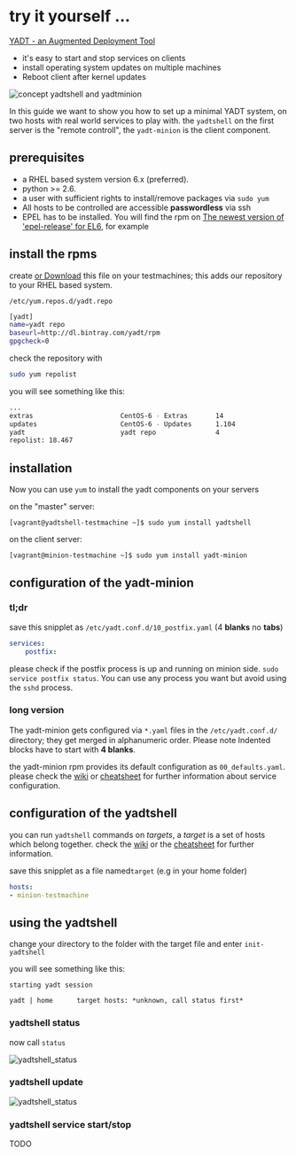 # try it yourself ...

[YADT - an Augmented Deployment Tool](http://www.yadt-project.org/)

* it's easy to start and stop services on clients
* install operating system updates on multiple machines
* Reboot client after kernel updates

![concept yadtshell and yadtminion](https://raw.githubusercontent.com/yadt/try-it-yourself/new_howto/images/yadtshell_to_yadtminion.png)

In this guide we want to show you how to set up a minimal YADT system, on two hosts with real world services to play with.
the ```yadtshell``` on the first server is the "remote controll", the ```yadt-minion``` is the client component.

## prerequisites
* a RHEL based system version 6.x (preferred).
* python >= 2.6.
* a user with sufficient rights to install/remove packages via ```sudo yum```
* All hosts to be controlled are accessible **passwordless** via ssh
* EPEL has to be installed. You will find the rpm on [The newest version of 'epel-release' for EL6](http://download.fedoraproject.org/pub/epel/6/i386/repoview/epel-release.html), for example


## install the rpms
create [or Download](https://raw.githubusercontent.com/yadt/try-it-yourself/new_howto/yadt.repo) this file on your testmachines; this adds our repository to your RHEL based system.
```
/etc/yum.repos.d/yadt.repo
```
```bash
[yadt]
name=yadt repo
baseurl=http://dl.bintray.com/yadt/rpm
gpgcheck=0
```
check the repository with
```bash
sudo yum repolist
```

you will see something like this:
```bash
...
extras                      CentOS-6 - Extras       14
updates                     CentOS-6 - Updates      1.104
yadt                        yadt repo               4
repolist: 18.467
```
## installation

Now you can use ```yum``` to install the yadt components on your servers

on the "master" server:

```[vagrant@yadtshell-testmachine ~]$ sudo yum install yadtshell```

on the client server:

```[vagrant@minion-testmachine ~]$ sudo yum install yadt-minion```


## configuration of the yadt-minion

### tl;dr

save this snipplet as ```/etc/yadt.conf.d/10_postfix.yaml``` (4 **blanks** no **tabs**)

```yaml
services:
    postfix:
```

please check if the postfix process is up and running on minion side. ```sudo service postfix status```.
You can use any process you want but avoid using the ```sshd``` process.

### long version

The yadt-minion gets conﬁgured via ```*.yaml``` ﬁles in the
```/etc/yadt.conf.d/``` directory; they get merged in alphanumeric
order. Please note Indented blocks have to start with **4 blanks**.

the yadt-minion rpm provides its default configuration as ```00_defaults.yaml```.
please check the [wiki](https://github.com/yadt/yadtshell/wiki/Host-Configuration) or [cheatsheet](http://www.yadt-project.org/cheatsheet/cheatsheet.pdf) for further information about service configuration.


## configuration of the yadtshell

you can run ```yadtshell``` commands on _targets_, a _target_ is a set of hosts which belong together. check the [wiki](https://github.com/yadt/yadtshell/wiki/Target)
or the [cheatsheet](http://www.yadt-project.org/cheatsheet/cheatsheet.pdf) for further information.

save this snipplet as a file named```target``` (e.g in your home folder)

```yaml
hosts:
- minion-testmachine
```
## using the yadtshell

change your directory to the folder with the target file and enter ```init-yadtshell```

you will see something like this:

```
starting yadt session

yadt | home      target hosts: *unknown, call status first*
```

### yadtshell status

now call ```status```

![yadtshell_status](https://raw.githubusercontent.com/yadt/try-it-yourself/new_howto/images/yadtshell_status.png)

### yadtshell update

![yadtshell_status](https://raw.githubusercontent.com/yadt/try-it-yourself/new_howto/images/yadtshell_status_with_update.png)

### yadtshell service start/stop

TODO
